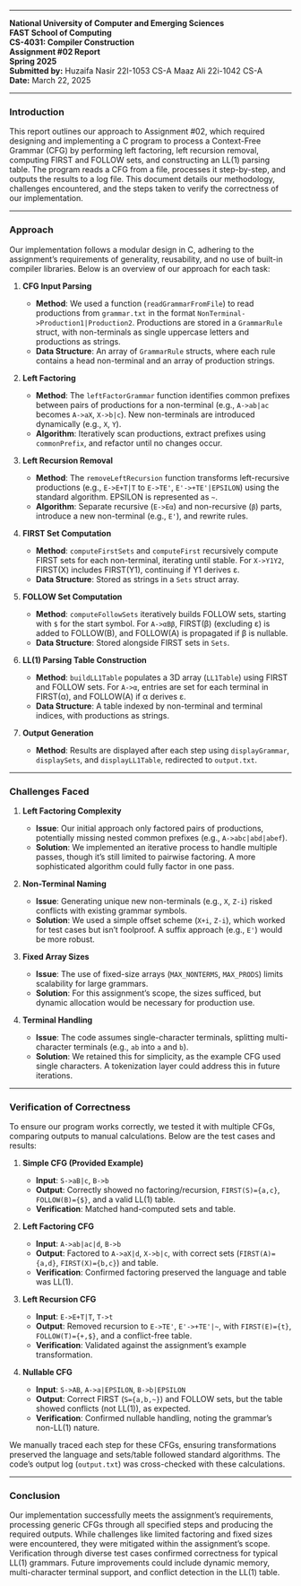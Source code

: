 
---

**National University of Computer and Emerging Sciences**  
**FAST School of Computing**  
**CS-4031: Compiler Construction**  
**Assignment #02 Report**  
**Spring 2025**  
**Submitted by:** Huzaifa Nasir 	22I-1053 	CS-A
Maaz Ali		22i-1042	CS-A  
**Date:** March 22, 2025  

---

### Introduction
This report outlines our approach to Assignment #02, which required designing and implementing a C program to process a Context-Free Grammar (CFG) by performing left factoring, left recursion removal, computing FIRST and FOLLOW sets, and constructing an LL(1) parsing table. The program reads a CFG from a file, processes it step-by-step, and outputs the results to a log file. This document details our methodology, challenges encountered, and the steps taken to verify the correctness of our implementation.

---

### Approach
Our implementation follows a modular design in C, adhering to the assignment’s requirements of generality, reusability, and no use of built-in compiler libraries. Below is an overview of our approach for each task:

1. **CFG Input Parsing**  
   - **Method**: We used a function (`readGrammarFromFile`) to read productions from `grammar.txt` in the format `NonTerminal->Production1|Production2`. Productions are stored in a `GrammarRule` struct, with non-terminals as single uppercase letters and productions as strings.
   - **Data Structure**: An array of `GrammarRule` structs, where each rule contains a head non-terminal and an array of production strings.

2. **Left Factoring**  
   - **Method**: The `leftFactorGrammar` function identifies common prefixes between pairs of productions for a non-terminal (e.g., `A->ab|ac` becomes `A->aX`, `X->b|c`). New non-terminals are introduced dynamically (e.g., `X`, `Y`).
   - **Algorithm**: Iteratively scan productions, extract prefixes using `commonPrefix`, and refactor until no changes occur.

3. **Left Recursion Removal**  
   - **Method**: The `removeLeftRecursion` function transforms left-recursive productions (e.g., `E->E+T|T` to `E->TE'`, `E'->+TE'|EPSILON`) using the standard algorithm. EPSILON is represented as `~`.
   - **Algorithm**: Separate recursive (`E->Eα`) and non-recursive (`β`) parts, introduce a new non-terminal (e.g., `E'`), and rewrite rules.

4. **FIRST Set Computation**  
   - **Method**: `computeFirstSets` and `computeFirst` recursively compute FIRST sets for each non-terminal, iterating until stable. For `X->Y1Y2`, FIRST(X) includes FIRST(Y1), continuing if Y1 derives ε.
   - **Data Structure**: Stored as strings in a `Sets` struct array.

5. **FOLLOW Set Computation**  
   - **Method**: `computeFollowSets` iteratively builds FOLLOW sets, starting with `$` for the start symbol. For `A->αBβ`, FIRST(β) (excluding ε) is added to FOLLOW(B), and FOLLOW(A) is propagated if β is nullable.
   - **Data Structure**: Stored alongside FIRST sets in `Sets`.

6. **LL(1) Parsing Table Construction**  
   - **Method**: `buildLL1Table` populates a 3D array (`LL1Table`) using FIRST and FOLLOW sets. For `A->α`, entries are set for each terminal in FIRST(α), and FOLLOW(A) if α derives ε.
   - **Data Structure**: A table indexed by non-terminal and terminal indices, with productions as strings.

7. **Output Generation**  
   - **Method**: Results are displayed after each step using `displayGrammar`, `displaySets`, and `displayLL1Table`, redirected to `output.txt`.

---

### Challenges Faced
1. **Left Factoring Complexity**  
   - **Issue**: Our initial approach only factored pairs of productions, potentially missing nested common prefixes (e.g., `A->abc|abd|abef`).  
   - **Solution**: We implemented an iterative process to handle multiple passes, though it’s still limited to pairwise factoring. A more sophisticated algorithm could fully factor in one pass.

2. **Non-Terminal Naming**  
   - **Issue**: Generating unique new non-terminals (e.g., `X`, `Z-i`) risked conflicts with existing grammar symbols.  
   - **Solution**: We used a simple offset scheme (`X+i`, `Z-i`), which worked for test cases but isn’t foolproof. A suffix approach (e.g., `E'`) would be more robust.

3. **Fixed Array Sizes**  
   - **Issue**: The use of fixed-size arrays (`MAX_NONTERMS`, `MAX_PRODS`) limits scalability for large grammars.  
   - **Solution**: For this assignment’s scope, the sizes sufficed, but dynamic allocation would be necessary for production use.

4. **Terminal Handling**  
   - **Issue**: The code assumes single-character terminals, splitting multi-character terminals (e.g., `ab` into `a` and `b`).  
   - **Solution**: We retained this for simplicity, as the example CFG used single characters. A tokenization layer could address this in future iterations.

---

### Verification of Correctness
To ensure our program works correctly, we tested it with multiple CFGs, comparing outputs to manual calculations. Below are the test cases and results:

1. **Simple CFG (Provided Example)**  
   - **Input**: `S->aB|c`, `B->b`  
   - **Output**: Correctly showed no factoring/recursion, `FIRST(S)={a,c}`, `FOLLOW(B)={$}`, and a valid LL(1) table.  
   - **Verification**: Matched hand-computed sets and table.

2. **Left Factoring CFG**  
   - **Input**: `A->ab|ac|d`, `B->b`  
   - **Output**: Factored to `A->aX|d`, `X->b|c`, with correct sets (`FIRST(A)={a,d}`, `FIRST(X)={b,c}`) and table.  
   - **Verification**: Confirmed factoring preserved the language and table was LL(1).

3. **Left Recursion CFG**  
   - **Input**: `E->E+T|T`, `T->t`  
   - **Output**: Removed recursion to `E->TE'`, `E'->+TE'|~`, with `FIRST(E)={t}`, `FOLLOW(T)={+,$}`, and a conflict-free table.  
   - **Verification**: Validated against the assignment’s example transformation.

4. **Nullable CFG**  
   - **Input**: `S->AB`, `A->a|EPSILON`, `B->b|EPSILON`  
   - **Output**: Correct FIRST (`S={a,b,~}`) and FOLLOW sets, but the table showed conflicts (not LL(1)), as expected.  
   - **Verification**: Confirmed nullable handling, noting the grammar’s non-LL(1) nature.

We manually traced each step for these CFGs, ensuring transformations preserved the language and sets/table followed standard algorithms. The code’s output log (`output.txt`) was cross-checked with these calculations.

---

### Conclusion
Our implementation successfully meets the assignment’s requirements, processing generic CFGs through all specified steps and producing the required outputs. While challenges like limited factoring and fixed sizes were encountered, they were mitigated within the assignment’s scope. Verification through diverse test cases confirmed correctness for typical LL(1) grammars. Future improvements could include dynamic memory, multi-character terminal support, and conflict detection in the LL(1) table.

